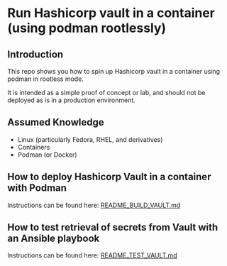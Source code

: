 # Run Hashicorp vault in a container (using podman rootlessly)

## Introduction

This repo shows you how to spin up Hashicorp vault in a container using podman in rootless mode.

It is intended as a simple proof of concept or lab, and should not be deployed as is in a production environment.

## Assumed Knowledge

- Linux (particularly Fedora, RHEL, and derivatives)
- Containers
- Podman (or Docker)

## How to deploy Hashicorp Vault in a container with Podman

Instructions can be found here:
[README_BUILD_VAULT.md](README_BUILD_VAULT.md)

## How to test retrieval of secrets from Vault with an Ansible playbook

Instructions can be found here:
[README_TEST_VAULT.md](README_TEST_VAULT.md)


